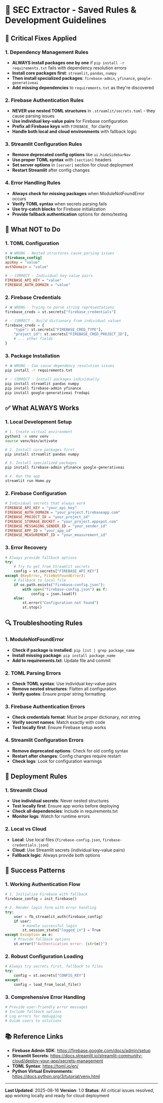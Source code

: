 # 🚀 SEC Extractor - Saved Rules & Development Guidelines

## 🔧 **Critical Fixes Applied**

### **1. Dependency Management Rules**
- **ALWAYS install packages one by one** if `pip install -r requirements.txt` fails with dependency resolution errors
- **Install core packages first**: `streamlit`, `pandas`, `numpy`
- **Then install specialized packages**: `firebase-admin`, `yfinance`, `google-generativeai`
- **Add missing dependencies** to `requirements.txt` as they're discovered

### **2. Firebase Authentication Rules**
- **NEVER use nested TOML structures** in `.streamlit/secrets.toml` - they cause parsing issues
- **Use individual key-value pairs** for Firebase configuration
- **Prefix all Firebase keys** with `FIREBASE_` for clarity
- **Handle both local and cloud environments** with fallback logic

### **3. Streamlit Configuration Rules**
- **Remove deprecated config options** like `ui.hideSidebarNav`
- **Use proper TOML syntax** with `[section]` headers
- **Set server options** in `[server]` section for cloud deployment
- **Restart Streamlit** after config changes

### **4. Error Handling Rules**
- **Always check for missing packages** when ModuleNotFoundError occurs
- **Verify TOML syntax** when secrets parsing fails
- **Use try-catch blocks** for Firebase initialization
- **Provide fallback authentication** options for demo/testing

## 🚫 **What NOT to Do**

### **1. TOML Configuration**
```toml
# ❌ WRONG - Nested structures cause parsing issues
[firebase_config]
apiKey = "value"
authDomain = "value"

# ✅ CORRECT - Individual key-value pairs
FIREBASE_API_KEY = "value"
FIREBASE_AUTH_DOMAIN = "value"
```

### **2. Firebase Credentials**
```python
# ❌ WRONG - Trying to parse string representations
firebase_creds = st.secrets["firebase_credentials"]

# ✅ CORRECT - Build dictionary from individual values
firebase_creds = {
    "type": st.secrets["FIREBASE_CRED_TYPE"],
    "project_id": st.secrets["FIREBASE_CRED_PROJECT_ID"],
    # ... other fields
}
```

### **3. Package Installation**
```bash
# ❌ WRONG - Can cause dependency resolution issues
pip install -r requirements.txt

# ✅ CORRECT - Install packages individually
pip install streamlit pandas numpy
pip install firebase-admin yfinance
pip install google-generativeai fredapi
```

## ✅ **What ALWAYS Works**

### **1. Local Development Setup**
```bash
# 1. Create virtual environment
python3 -m venv venv
source venv/bin/activate

# 2. Install core packages first
pip install streamlit pandas numpy

# 3. Install specialized packages
pip install firebase-admin yfinance google-generativeai

# 4. Run the app
streamlit run Home.py
```

### **2. Firebase Configuration**
```toml
# Individual secrets that always work
FIREBASE_API_KEY = "your_api_key"
FIREBASE_AUTH_DOMAIN = "your_project.firebaseapp.com"
FIREBASE_PROJECT_ID = "your_project_id"
FIREBASE_STORAGE_BUCKET = "your_project.appspot.com"
FIREBASE_MESSAGING_SENDER_ID = "your_sender_id"
FIREBASE_APP_ID = "your_app_id"
FIREBASE_MEASUREMENT_ID = "your_measurement_id"
```

### **3. Error Recovery**
```python
# Always provide fallback options
try:
    # Try to get from Streamlit secrets
    config = st.secrets["FIREBASE_API_KEY"]
except (KeyError, FileNotFoundError):
    # Fallback to local file
    if os.path.exists("firebase-config.json"):
        with open("firebase-config.json") as f:
            config = json.load(f)
    else:
        st.error("Configuration not found")
        st.stop()
```

## 🔍 **Troubleshooting Rules**

### **1. ModuleNotFoundError**
- **Check if package is installed**: `pip list | grep package_name`
- **Install missing package**: `pip install package_name`
- **Add to requirements.txt**: Update file and commit

### **2. TOML Parsing Errors**
- **Check TOML syntax**: Use individual key-value pairs
- **Remove nested structures**: Flatten all configuration
- **Verify quotes**: Ensure proper string formatting

### **3. Firebase Authentication Errors**
- **Check credentials format**: Must be proper dictionary, not string
- **Verify secret names**: Match exactly with code
- **Test locally first**: Ensure Firebase setup works

### **4. Streamlit Configuration Errors**
- **Remove deprecated options**: Check for old config syntax
- **Restart after changes**: Config changes require restart
- **Check logs**: Look for configuration warnings

## 📱 **Deployment Rules**

### **1. Streamlit Cloud**
- **Use individual secrets**: Never nested structures
- **Test locally first**: Ensure app works before deploying
- **Check all dependencies**: Include in requirements.txt
- **Monitor logs**: Watch for runtime errors

### **2. Local vs Cloud**
- **Local**: Use local files (`firebase-config.json`, `firebase-credentials.json`)
- **Cloud**: Use Streamlit secrets (individual key-value pairs)
- **Fallback logic**: Always provide both options

## 🎯 **Success Patterns**

### **1. Working Authentication Flow**
```python
# 1. Initialize Firebase with fallback
firebase_config = init_firebase()

# 2. Render login form with error handling
try:
    user = fb_streamlit_auth(firebase_config)
    if user:
        # Handle successful login
        st.session_state["logged_in"] = True
except Exception as e:
    # Provide fallback options
    st.error(f"Authentication error: {str(e)}")
```

### **2. Robust Configuration Loading**
```python
# Always try secrets first, fallback to files
try:
    config = st.secrets["CONFIG_KEY"]
except:
    config = load_from_local_file()
```

### **3. Comprehensive Error Handling**
```python
# Provide user-friendly error messages
# Include fallback options
# Log errors for debugging
# Guide users to solutions
```

## 📚 **Reference Links**

- **Firebase Admin SDK**: https://firebase.google.com/docs/admin/setup
- **Streamlit Secrets**: https://docs.streamlit.io/streamlit-community-cloud/deploy-your-app/secrets-management
- **TOML Syntax**: https://toml.io/en/
- **Python Virtual Environments**: https://docs.python.org/3/tutorial/venv.html

---

**Last Updated**: 2025-08-16
**Version**: 1.0
**Status**: All critical issues resolved, app working locally and ready for cloud deployment
